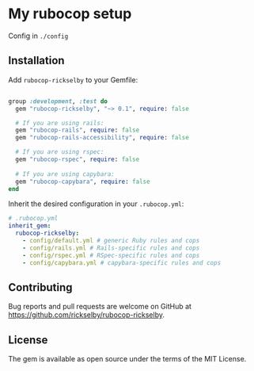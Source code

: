 # My rubocop setup

Config in `./config`

## Installation

Add `rubocop-rickselby` to your Gemfile:

```ruby

group :development, :test do
  gem "rubocop-rickselby", "~> 0.1", require: false

  # If you are using rails:
  gem "rubocop-rails", require: false
  gem "rubocop-rails-accessibility", require: false

  # If you are using rspec:
  gem "rubocop-rspec", require: false
  
  # If you are using capybara:
  gem "rubocop-capybara", require: false
end
```

Inherit the desired configuration in your `.rubocop.yml`:

```yaml
# .rubocop.yml
inherit_gem:
  rubocop-rickselby:
    - config/default.yml # generic Ruby rules and cops
    - config/rails.yml # Rails-specific rules and cops
    - config/rspec.yml # RSpec-specific rules and cops
    - config/capybara.yml # capybara-specific rules and cops
```

## Contributing
Bug reports and pull requests are welcome on GitHub at https://github.com/rickselby/rubocop-rickselby.

## License
The gem is available as open source under the terms of the MIT License.
